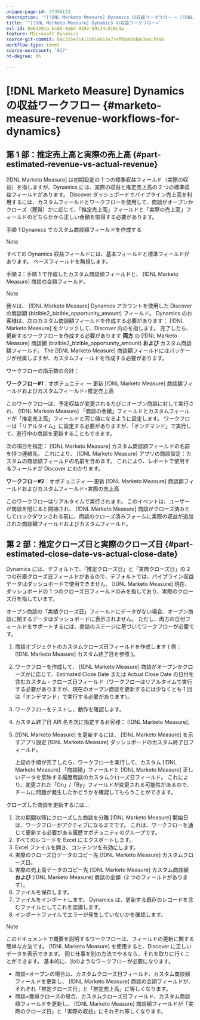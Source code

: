 ```yaml
---
unique-page-id: 37356132
description: '"[!DNL Marketo Measure] Dynamics の収益ワークフロー — [!DNL Marketo Measure]  — 製品ドキュメント»'
title: '"[!DNL Marketo Measure] Dynamics の収益ワークフロー»'
exl-id: 0e64201a-bc65-4a6d-9192-09c14c810c4a
feature: Microsoft Dynamics
source-git-commit: 8ac315e7c4110d14811e77ef0586bd663ea1f8ab
workflow-type: tm+mt
source-wordcount: '817'
ht-degree: 0%

---
```


# [!DNL Marketo Measure] Dynamics の収益ワークフロー {#marketo-measure-revenue-workflows-for-dynamics}

## 第 1 部：推定売上高と実際の売上高 {#part-estimated-revenue-vs-actual-revenue}

[!DNL Marketo Measure] は初期設定の 1 つの標準収益フィールド（実際の収益）を指しますが、Dynamics には、実際の収益と推定売上高の 2 つの標準収益フィールドがあります。 Discover ダッシュボードでパイプライン売上高を利用するには、カスタムフィールドとワークフローを使用して、商談がオープンかクローズ（獲得）かに応じて、「推定売上高」フィールドと「実際の売上高」フィールドのどちらかから正しい金額を取得する必要があります。

手順 1:Dynamics でカスタム商談額フィールドを作成する

>[!NOTE]
>
>すべての Dynamics 収益フィールドには、基本フィールドと標準フィールドがあります。 ベースフィールドを無視します。

手順 2：手順 1 で作成したカスタム商談額フィールドと、 [!DNL Marketo Measure] 商談の金額フィールド。

>[!NOTE]
>
>我々は、 [!DNL Marketo Measure] Dynamics アカウントを使用した Discover の商談額 (bizible2_bizible_opportunity_amount) フィールド。 Dynamics のお客様は、次のカスタム商談額フィールドを作成する必要があります： [!DNL Marketo Measure] をクリックして、Discover 内のを指します。 完了したら、更新するワークフローを作成する必要があります **両方** の [!DNL Marketo Measure] 商談額 (bizible2_bizible_opportunity_amount) **および** カスタム商談額フィールド。 The [!DNL Marketo Measure] 商談額フィールドにはパッケージが付属しますが、カスタムフィールドを作成する必要があります。

ワークフローの指示数の合計：

**ワークフロー#1**：オポチュニティ — 更新 [!DNL Marketo Measure] 商談額フィールドおよびカスタムフィールド=推定売上高

このワークフローは、予定収益が変更されるたびにオープン商談に対して実行され、 [!DNL Marketo Measure] 「商談の金額」フィールドとカスタムフィールドが「推定売上高」フィールドと同じ値になるように設定します。 ワークフローは「リアルタイム」に設定する必要がありますが、「オンデマンド」で実行して、進行中の商談を更新することもできます。

次の項目を指定： [!DNL Marketo Measure] カスタム商談額フィールドの名前を持つ連絡先。 これにより、 [!DNL Marketo Measure] アプリの商談設定：カスタムの商談額フィールドの名前を含めます。 これにより、レポートで使用するフィールドが Discover にわかります。

**ワークフロー#2**：オポチュニティ — 更新 [!DNL Marketo Measure] 商談額フィールドおよびカスタムフィールド=実際の売上高

このワークフローはリアルタイムで実行されます。 このイベントは、ユーザーが商談を閉じると開始され、 [!DNL Marketo Measure] 商談がクローズ済みとしてロックダウンされる前に、商談のクローズ済みフォームに実際の収益が追加された商談額フィールドおよびカスタムフィールド。

## 第 2 部：推定クローズ日と実際のクローズ日 {#part-estimated-close-date-vs-actual-close-date}

Dynamics には、デフォルトで、「推定クローズ日」と「実際クローズ日」の 2 つの在庫クローズ日フィールドがあるので、デフォルトでは、パイプライン収益データはダッシュボードで使用できません。 [!DNL Marketo Measure] 現在、ダッシュボードの 1 つのクローズ日フィールドのみを指しており、実際のクローズ日を指しています。

オープン商談の「実績クローズ日」フィールドにデータがない場合、オープン商談に関するデータはダッシュボードに表示されません。 ただし、両方の日付フィールドをサポートするには、商談のステージに基づいてワークフローが必要です。

1. 商談オブジェクトのカスタムクローズ日フィールドを作成します ( 例： [!DNL Marketo Measure] カスタム終了日を参照 )。
1. ワークフローを作成して、 [!DNL Marketo Measure] 商談がオープンかクローズかに応じて、Estimated Close Date または Actual Close Date の日付を含むカスタム・クローズ日フィールド（ワークフローはリアルタイムで実行する必要がありますが、現在のオープン商談を更新するには少なくとも 1 回は「オンデマンド」で実行する必要があります）。
1. ワークフローをテストし、動作を確認します。
1. カスタム終了日 API 名を次に指定するお客様： [!DNL Marketo Measure].
1. [!DNL Marketo Measure] を更新するには、 [!DNL Marketo Measure] を示すアプリ設定 [!DNL Marketo Measure] ダッシュボードのカスタム終了日フィールド。

   上記の手順が完了したら、ワークフローを実行して、カスタム [!DNL Marketo Measure] 「商談額」フィールドと [!DNL Marketo Measure] 正しいデータを反映する履歴商談のカスタムクローズ日フィールド。 これにより、変更された「On」/「By」フィールドが変更される可能性があるので、チームに問題が発生したかどうかを確認してもらうことができます。

クローズした商談を更新するには…

1. 次の期間以降にクローズした商談を分離 [!DNL Marketo Measure] 開始日は、ワークフローがアクティブになるまでです。 これは、ワークフローを通じて更新する必要がある履歴オポチュニティのグループです。
1. すべてのレコードを Excel にエクスポートします。
1. Excel ファイルを開き、コンテンツを有効にします。
1. 実際のクローズ日データのコピー先 [!DNL Marketo Measure] カスタムクローズ日。
1. 実際の売上高データのコピー先 [!DNL Marketo Measure] カスタム商談額 **および** [!DNL Marketo Measure] 商談の金額（2 つのフィールドがあります）。
1. ファイルを保存します。
1. ファイルをインポートします。 Dynamics は、更新する既存のレコードを含むファイルとしてこれを認識します。
1. インポートファイルでエラーが発生していないかを確認します。

>[!NOTE]
>
>このドキュメントで概要を説明するワークフローは、フィールドの更新に関する簡単な方法です。 [!DNL Marketo Measure] を使用すると、Discover に正しいデータを表示できます。 同じ仕事を別の方法でやるなら、それを取りに行くことができます。 基本的に、次のようなワークフローが必要になります。
>
> * 商談=オープンの場合は、カスタムクローズ日フィールド、カスタム商談額フィールドを更新し、 [!DNL Marketo Measure] 商談の金額フィールドが、それぞれ「推定クローズ日」と「推定売上高」に等しくなります。
> * 商談=獲得クローズの場合、カスタムクローズ日フィールド、カスタム商談額フィールドを更新し、 [!DNL Marketo Measure] 商談額フィールドが「実際のクローズ日」と「実際の収益」にそれぞれ等しくなります。
